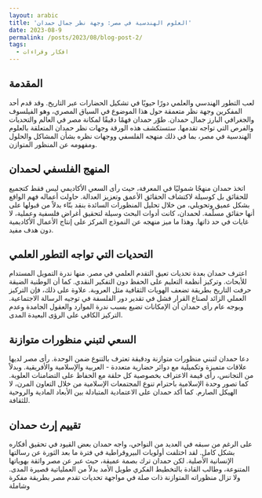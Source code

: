 ```yaml
---
layout: arabic
title: 'العلوم الهندسية في مصر: وجهة نظر جمال حمدان'
date: 2023-08-9
permalink: /posts/2023/08/blog-post-2/
tags:
  - افكار وقراءات
---
```

## المقدمة

لعب التطور الهندسي والعلمي دورًا حيويًا في تشكيل الحضارات عبر التاريخ. وقد قدم أحد المفكرين وجهة نظر متعمقة حول هذا الموضوع في السياق المصري، وهو الفيلسوف والجغرافي البارز جمال حمدان. طوّر حمدان فهمًا دقيقًا لمكانة مصر في العالم والتحديات والفرص التي تواجه تقدمها. ستستكشف هذه الورقة وجهات نظر حمدان المتعلقة بالعلوم الهندسية في مصر، بما في ذلك منهجه الفلسفي ووجهات نظره بشأن المشاكل والحلول ومفهومه عن المنظور المتوازن.

## المنهج الفلسفي لحمدان

اتخذ حمدان منهجًا شموليًا في المعرفة، حيث رأى السعي الأكاديمي ليس فقط كتجميع للحقائق بل كوسيلة لاكتشاف الحقائق الأعمق وتعزيز العدالة. حاولت أعماله فهم الواقع بشكل عميق وتحويلي، من خلال تحليل المنظورات السائدة بنقد بنّاء بدلاً من قبولها على أنها حقائق مسلّمة. لحمدان، كانت أدوات البحث وسيلة لتحقيق أغراض فلسفية وعملية، لا غايات في حد ذاتها. وهذا ما ميز منهجه عن النموذج المركز على إنتاج الأعمال الأكاديمية دون هدف مفيد.

## التحديات التي تواجه التطور العلمي

اعترف حمدان بعدة تحديات تعيق التقدم العلمي في مصر. منها ندرة التمويل المستدام للأبحاث. وتركيز أنظمة التعليم على الحفظ دون التفكير النقدي. كما  أن الوطنية الضيقة حرفت التاريخ بطريقة تضعف الهويات الثقافية مثل العروبة. علاوة على ذلك، فإن التركيز العملي الزائد لصناع القرار فشل في تقدير دور الفلسفة في توجيه الرسالة الاجتماعية. وبوجه عام رأى حمدان أن الإمكانات تضيع بسبب ندرة الموارد والعقول الجامدة وعدم التركيز الكافي على الرؤى البعيدة المدى.

## السعي لتبني منظورات متوازنة

دعا حمدان لتبني منظورات متوازنة ودقيقة تعترف بالتنوع ضمن الوحدة. رأى مصر لديها علاقات متميزة وتكميلية مع دوائر حضارية متعددة - العربية والإسلامية والأفريقية. وبدلاً من التجانس، رأى قيمة الاعتراف بخصوصية كل حلقة مع الحفاظ على التضامنات العلوية. كما تصور وحدة الإسلامية باحترام تنوع المجتمعات الإسلامية من خلال التعاون المرن، لا الهيكل الصارم. كما أكد حمدان على الاعتمادية المتبادلة بين الأبعاد المادية والروحية للثقافة.

## تقييم إرث حمدان

على الرغم من سبقه في العديد من النواحي، واجه حمدان بعض القيود في تحقيق أفكاره بشكل كامل. لقد اختلفت أولويات البيروقراطية في فترة ما بعد الثورة عن رسالتها الإنسانية الأصلية. لكن حمدان ترك بصمة عميقة، حيث عبر عن مصر واثقة بهوياتها المتنوعة، وطالب القادة بالتخطيط الفكري طويل الأمد بدلاً من العملياتية قصيرة المدى. ولا تزال منظوراته المتوازنة ذات صلة في مواجهة تحديات تقدم مصر بطريقة مفكرة وشاملة